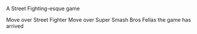 A Street Fighting-esque game

Move over Street Fighter
Move over Super Smash Bros
Fellas the game has arrived
